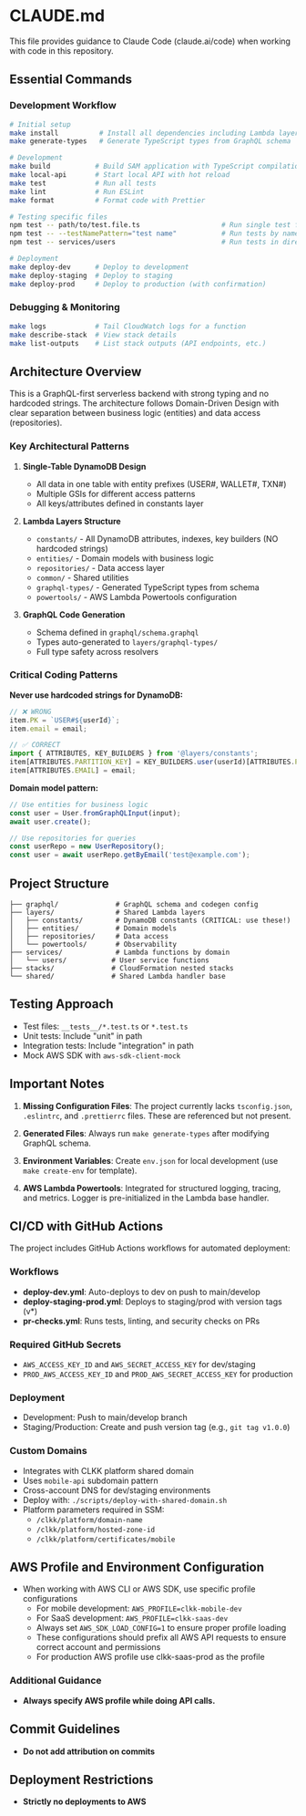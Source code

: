 # CLAUDE.md

This file provides guidance to Claude Code (claude.ai/code) when working with code in this repository.

## Essential Commands

### Development Workflow
```bash
# Initial setup
make install          # Install all dependencies including Lambda layers
make generate-types   # Generate TypeScript types from GraphQL schema

# Development
make build           # Build SAM application with TypeScript compilation
make local-api       # Start local API with hot reload
make test            # Run all tests
make lint            # Run ESLint
make format          # Format code with Prettier

# Testing specific files
npm test -- path/to/test.file.ts                    # Run single test file
npm test -- --testNamePattern="test name"           # Run tests by name
npm test -- services/users                          # Run tests in directory

# Deployment
make deploy-dev      # Deploy to development
make deploy-staging  # Deploy to staging
make deploy-prod     # Deploy to production (with confirmation)
```

### Debugging & Monitoring
```bash
make logs            # Tail CloudWatch logs for a function
make describe-stack  # View stack details
make list-outputs    # List stack outputs (API endpoints, etc.)
```

## Architecture Overview

This is a GraphQL-first serverless backend with strong typing and no hardcoded strings. The architecture follows Domain-Driven Design with clear separation between business logic (entities) and data access (repositories).

### Key Architectural Patterns

1. **Single-Table DynamoDB Design**
   - All data in one table with entity prefixes (USER#, WALLET#, TXN#)
   - Multiple GSIs for different access patterns
   - All keys/attributes defined in constants layer

2. **Lambda Layers Structure**
   - `constants/` - All DynamoDB attributes, indexes, key builders (NO hardcoded strings)
   - `entities/` - Domain models with business logic
   - `repositories/` - Data access layer
   - `common/` - Shared utilities
   - `graphql-types/` - Generated TypeScript types from schema
   - `powertools/` - AWS Lambda Powertools configuration

3. **GraphQL Code Generation**
   - Schema defined in `graphql/schema.graphql`
   - Types auto-generated to `layers/graphql-types/`
   - Full type safety across resolvers

### Critical Coding Patterns

**Never use hardcoded strings for DynamoDB:**
```typescript
// ❌ WRONG
item.PK = `USER#${userId}`;
item.email = email;

// ✅ CORRECT
import { ATTRIBUTES, KEY_BUILDERS } from '@layers/constants';
item[ATTRIBUTES.PARTITION_KEY] = KEY_BUILDERS.user(userId)[ATTRIBUTES.PARTITION_KEY];
item[ATTRIBUTES.EMAIL] = email;
```

**Domain model pattern:**
```typescript
// Use entities for business logic
const user = User.fromGraphQLInput(input);
await user.create();

// Use repositories for queries
const userRepo = new UserRepository();
const user = await userRepo.getByEmail('test@example.com');
```

## Project Structure

```
├── graphql/              # GraphQL schema and codegen config
├── layers/               # Shared Lambda layers
│   ├── constants/        # DynamoDB constants (CRITICAL: use these!)
│   ├── entities/         # Domain models
│   ├── repositories/     # Data access
│   └── powertools/       # Observability
├── services/             # Lambda functions by domain
│   └── users/           # User service functions
├── stacks/              # CloudFormation nested stacks
└── shared/              # Shared Lambda handler base
```

## Testing Approach

- Test files: `__tests__/*.test.ts` or `*.test.ts`
- Unit tests: Include "unit" in path
- Integration tests: Include "integration" in path
- Mock AWS SDK with `aws-sdk-client-mock`

## Important Notes

1. **Missing Configuration Files**: The project currently lacks `tsconfig.json`, `.eslintrc`, and `.prettierrc` files. These are referenced but not present.

2. **Generated Files**: Always run `make generate-types` after modifying GraphQL schema.

3. **Environment Variables**: Create `env.json` for local development (use `make create-env` for template).

4. **AWS Lambda Powertools**: Integrated for structured logging, tracing, and metrics. Logger is pre-initialized in the Lambda base handler.

## CI/CD with GitHub Actions

The project includes GitHub Actions workflows for automated deployment:

### Workflows
- **deploy-dev.yml**: Auto-deploys to dev on push to main/develop
- **deploy-staging-prod.yml**: Deploys to staging/prod with version tags (v*)
- **pr-checks.yml**: Runs tests, linting, and security checks on PRs

### Required GitHub Secrets
- `AWS_ACCESS_KEY_ID` and `AWS_SECRET_ACCESS_KEY` for dev/staging
- `PROD_AWS_ACCESS_KEY_ID` and `PROD_AWS_SECRET_ACCESS_KEY` for production

### Deployment
- Development: Push to main/develop branch
- Staging/Production: Create and push version tag (e.g., `git tag v1.0.0`)

### Custom Domains
- Integrates with CLKK platform shared domain
- Uses `mobile-api` subdomain pattern
- Cross-account DNS for dev/staging environments
- Deploy with: `./scripts/deploy-with-shared-domain.sh`
- Platform parameters required in SSM:
  - `/clkk/platform/domain-name`
  - `/clkk/platform/hosted-zone-id`
  - `/clkk/platform/certificates/mobile`

## AWS Profile and Environment Configuration

- When working with AWS CLI or AWS SDK, use specific profile configurations
  - For mobile development: `AWS_PROFILE=clkk-mobile-dev`
  - For SaaS development: `AWS_PROFILE=clkk-saas-dev`
  - Always set `AWS_SDK_LOAD_CONFIG=1` to ensure proper profile loading
  - These configurations should prefix all AWS API requests to ensure correct account and permissions
  - For production AWS profile use clkk-saas-prod as the profile 

### Additional Guidance
- **Always specify AWS profile while doing API calls.**

## Commit Guidelines

- **Do not add attribution on commits**

## Deployment Restrictions

- **Strictly no deployments to AWS**